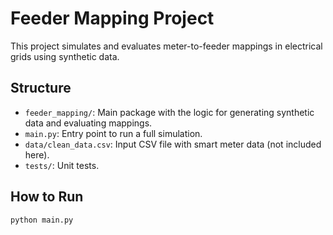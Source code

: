 # Feeder Mapping Project

This project simulates and evaluates meter-to-feeder mappings in electrical grids using synthetic data.

## Structure

- `feeder_mapping/`: Main package with the logic for generating synthetic data and evaluating mappings.
- `main.py`: Entry point to run a full simulation.
- `data/clean_data.csv`: Input CSV file with smart meter data (not included here).
- `tests/`: Unit tests.

## How to Run

```bash
python main.py
